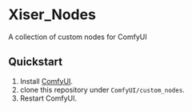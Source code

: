 # Xiser_Nodes

A collection of custom nodes for ComfyUI

## Quickstart

1. Install [ComfyUI](https://docs.comfy.org/get_started).
1. clone this repository under `ComfyUI/custom_nodes`.
1. Restart ComfyUI.


